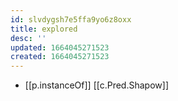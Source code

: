 ```yaml
---
id: slvdygsh7e5ffa9yo6z8oxx
title: explored
desc: ''
updated: 1664045271523
created: 1664045271523
---
```


- [[p.instanceOf]] [[c.Pred.Shapow]]